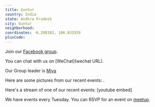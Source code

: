 ```yaml
---
title: Guntur
country: India
state: Andhra Pradesh
city: Guntur
neighborhood: 
coordinates: -6.208383, 106.833559
plusCode:
---
```

Join our [Facebook group](https://www.facebook.com/groups/free.code.camp.guntur).

You can chat with us on [WeChat](wechat URL).

Our Group leader is [Miya](freecodecamp.org/miya)

Here are some pictures from our recent events:
![]().

Here's a stream of one of our recent events:
[youtube embed]

We have events every Tuesday. You can RSVP for an event on [meetup](meetupurl).
